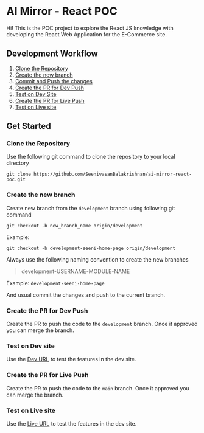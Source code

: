 
# AI Mirror - React POC

Hi!
This is the POC project to explore the React JS knowledge with developing the React Web Application for the E-Commerce site.

## Development Workflow
 1. [Clone the Repository](../../#clone-the-Repository)
 2. [Create the new branch](../../#create-new-branch)
 3. [Commit and Push the changes](../../#create-new-branch)
 4. [Create the PR for Dev Push](../../#create-the-PR-for-dev-push)
 5. [Test on Dev Site](../../#test-on-live-site)
 4. [Create the PR for Live Push](../../#create-the-PR-for-live-push)
 5. [Test on Live site](../../#test-on-live-site)

## Get Started
### Clone the Repository
Use the following git command to clone the repository to your local directory
```git
git clone https://github.com/SeenivasanBalakrishnan/ai-mirror-react-poc.git
```
### Create the new branch
Create new branch from the `development` branch using following git command
```git
git checkout -b new_branch_name origin/development
```
Example:
```git
git checkout -b development-seeni-home-page origin/development
```
Always use the following naming convention to create the new branches
> development-USERNAME-MODULE-NAME

Example: `development-seeni-home-page`

And usual commit the changes and push to the current branch.

### Create the PR for Dev Push
Create the PR to push the code to the `development` branch. Once it approved you can merge the branch.

### Test on Dev site
Use the [Dev URL](https://seenivasanbalakrishnan.github.io/ai-mirror-react-poc/dev/) to test the features in the dev site.
 
### Create the PR for Live Push
Create the PR to push the code to the `main` branch. Once it approved you can merge the branch.

### Test on Live site
Use the [Live URL](https://seenivasanbalakrishnan.github.io/ai-mirror-react-poc/live/) to test the features in the dev site.
